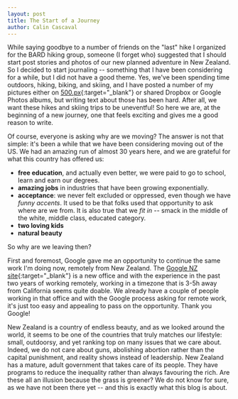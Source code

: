 ```yaml
---
layout: post
title: The Start of a Journey
author: Calin Cascaval
---
```



While saying goodbye to a number of friends on the "last" hike I organized
for the BARD hiking group, someone (I forget who) suggested that I should
start post stories and photos of our new planned adventure in New
Zealand. So I decided to start journaling -- something that I have been
considering for a while, but I did not have a good theme. Yes, we've been
spending time outdoors, hiking, biking, and skiing, and I have posted a
number of my pictures either on
[500.px](https://500px.com/CalinCascaval){:target="_blank"} or shared
Dropbox or Google Photos albums, but writing text about those has been
hard. After all, we want these hikes and skiing trips to be uneventful!
So here we are, at the beginning of a new journey, one that feels exciting
and gives me a good reason to write.

Of course, everyone is asking why are we moving? The answer is not that
simple: it's been a while that we have been considering moving out of the
US. We had an amazing run of almost 30 years here, and we are grateful for
what this country has offered us:

- **free education**, and actually even better, we were paid to go to school,
  learn and earn our degrees.
- **amazing jobs** in industries that have been growing exponentially.
- **acceptance**: we never felt excluded or oppressed, even though we have
  _funny accents_. It used to be that folks used that opportunity to ask
  where are we from. It is also true that we _fit in_ -- smack in the middle of
  the white, middle class, educated category.
- **two loving kids**
- **natural beauty**

So why are we leaving then?

First and foremost, Google gave me an opportunity to continue the same work
I'm doing now, remotely from New Zealand. The [Google NZ site](https://www.geekzone.co.nz/content.asp?contentid=24620){:target="_blank"} is a new office and with the experience in the past
two years of working remotely, working in a timezone that is 3-5h away from
California seems quite doable. We already have a couple of people working in
that office and with the Google process asking for remote work, it's just
too easy and appealing to pass on the opportunity. Thank you Google!

New Zealand is a country of endless beauty, and as we looked around the
world, it seems to be one of the countries that truly matches our lifestyle:
small, outdoorsy, and yet ranking top on many issues that we care
about. Indeed, we do not care about guns, abolishing abortion rather than
the capital punishment, and reality shows instead of leadership. New Zealand
has a mature, adult government that takes care of its people. They have
programs to reduce the inequality rather than always favouring the rich. Are
these all an illusion because the grass is greener? We do not know for sure,
as we have not been there yet -- and this is exactly what this blog is about.
